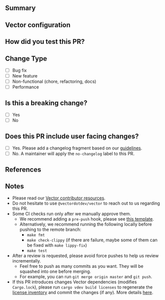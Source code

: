 ## Summary
<!-- Please provide a brief summary about what this PR does.
This should help the reviewers give feedback faster and with higher quality. -->

## Vector configuration
<!-- Include Vector configuration(s) you used to test and debug your changes. -->

## How did you test this PR?
<!-- Please describe how you tested your changes. Also include any information about your setup. -->

## Change Type
- [ ] Bug fix
- [ ] New feature
- [ ] Non-functional (chore, refactoring, docs)
- [ ] Performance

## Is this a breaking change?
- [ ] Yes
- [ ] No

## Does this PR include user facing changes?

- [ ] Yes. Please add a changelog fragment based on our [guidelines](https://github.com/vectordotdev/vector/blob/master/changelog.d/README.md).
- [ ] No. A maintainer will apply the `no-changelog` label to this PR.

## References

<!--
- Closes: #<issue number>
- Related: #<issue number>
- Related: #<PR number>
-->

## Notes
- Please read our [Vector contributor resources](https://github.com/vectordotdev/vector/tree/master/docs#getting-started).
- Do not hesitate to use `@vectordotdev/vector` to reach out to us regarding this PR.
- Some CI checks run only after we manually approve them.
  - We recommend adding a `pre-push` hook, please see [this template](https://github.com/vectordotdev/vector/blob/master/CONTRIBUTING.md#Pre-push).
  - Alternatively, we recommend running the following locally before pushing to the remote branch:
    - `make fmt`
    - `make check-clippy` (if there are failure, maybe some of them can be fixed with `make lippy-fix`)
    - `make test`
- After a review is requested, please avoid force pushes to help us review incrementally.
  - Feel free to push as many commits as you want. They will be squashed into one before merging.
  - For example, you can run `git merge origin master` and `git push`.
- If this PR introduces changes Vector dependencies (modifies `Cargo.lock`), please
  run `cargo vdev build licenses` to regenerate the [license inventory](https://github.com/vectordotdev/vrl/blob/main/LICENSE-3rdparty.csv) and commit the changes (if any). More details [here](https://crates.io/crates/dd-rust-license-tool).


<!--
  Your PR title must conform to the conventional commit spec:
  https://www.conventionalcommits.org/en/v1.0.0/

  <type>(<scope>)!: <description>

  * `type` = chore, enhancement, feat, fix, docs, revert
  * `!` = OPTIONAL: signals a breaking change
  * `scope` = Optional when `type` is "chore" or "docs", available scopes https://github.com/vectordotdev/vector/blob/master/.github/workflows/semantic.yml#L31
  * `description` = short description of the change

Examples:

  * enhancement(file source): Add `sort` option to sort discovered files
  * feat(new source): Initial `statsd` source
  * fix(file source): Fix a bug discovering new files
  * chore(external docs): Clarify `batch_size` option
-->
